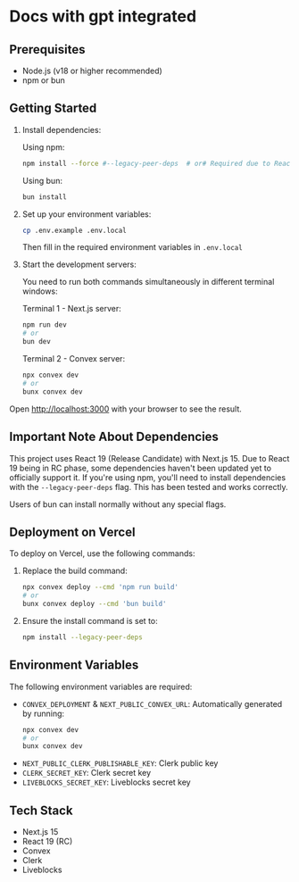 # Docs with gpt integrated

## Prerequisites

- Node.js (v18 or higher recommended)
- npm or bun

## Getting Started

1. Install dependencies:

   Using npm:

   ```bash
   npm install --force #--legacy-peer-deps  # or# Required due to React 19 RC
   ```

   Using bun:

   ```bash
   bun install
   ```

2. Set up your environment variables:

   ```bash
   cp .env.example .env.local
   ```

   Then fill in the required environment variables in `.env.local`

3. Start the development servers:

   You need to run both commands simultaneously in different terminal windows:

   Terminal 1 - Next.js server:

   ```bash
   npm run dev
   # or
   bun dev
   ```

   Terminal 2 - Convex server:

   ```bash
   npx convex dev
   # or
   bunx convex dev
   ```

Open [http://localhost:3000](http://localhost:3000) with your browser to see the result.

## Important Note About Dependencies

This project uses React 19 (Release Candidate) with Next.js 15. Due to React 19 being in RC phase, some dependencies haven't been updated yet to officially support it. If you're using npm, you'll need to install dependencies with the `--legacy-peer-deps` flag. This has been tested and works correctly.

Users of bun can install normally without any special flags.

## Deployment on Vercel

To deploy on Vercel, use the following commands:

1. Replace the build command:

   ```bash
   npx convex deploy --cmd 'npm run build'
   # or
   bunx convex deploy --cmd 'bun build'
   ```

2. Ensure the install command is set to:
   ```bash
   npm install --legacy-peer-deps
   ```

## Environment Variables

The following environment variables are required:

- `CONVEX_DEPLOYMENT` & `NEXT_PUBLIC_CONVEX_URL`: Automatically generated by running:
  ```bash
  npx convex dev
  # or
  bunx convex dev
  ```
- `NEXT_PUBLIC_CLERK_PUBLISHABLE_KEY`: Clerk public key
- `CLERK_SECRET_KEY`: Clerk secret key
- `LIVEBLOCKS_SECRET_KEY`: Liveblocks secret key

## Tech Stack

- Next.js 15
- React 19 (RC)
- Convex
- Clerk
- Liveblocks
